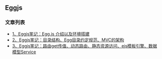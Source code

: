 Eggjs
---

### 文章列表

- [1、Eggjs笔记：Egg.js 介绍以及环境搭建](./contents/1.md)
- [2、Eggjs笔记：目录结构、Egg目录约定规范、MVC的架构](./contents/2.md)
- [3、Eggjs笔记：路由get传值、动态路由、静态资源访问、ejs模板引擎、数据模型Service](./contents/3.md)